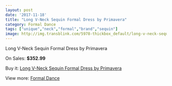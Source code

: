 ```yaml
---
layout: post
date: '2017-11-18'
title: "Long V-Neck Sequin Formal Dress by Primavera"
category: Formal Dance
tags: ["unique","neck","formal","brand","sequin"]
image: http://img.transblink.com/5978-thickbox_default/long-v-neck-sequin-formal-dress-by-primavera.jpg
---
```

Long V-Neck Sequin Formal Dress by Primavera

On Sales: **$352.99**
<a href="https://www.transblink.com/en/formal-dance/1946-long-v-neck-sequin-formal-dress-by-primavera.html"><amp-img layout="responsive" width="600" height="600" src="//img.transblink.com/5978-thickbox_default/long-v-neck-sequin-formal-dress-by-primavera.jpg" alt="Long V-Neck Sequin Formal Dress by Primavera 0" /></a>
<a href="https://www.transblink.com/en/formal-dance/1946-long-v-neck-sequin-formal-dress-by-primavera.html"><amp-img layout="responsive" width="600" height="600" src="//img.transblink.com/5982-thickbox_default/long-v-neck-sequin-formal-dress-by-primavera.jpg" alt="Long V-Neck Sequin Formal Dress by Primavera 1" /></a>
<a href="https://www.transblink.com/en/formal-dance/1946-long-v-neck-sequin-formal-dress-by-primavera.html"><amp-img layout="responsive" width="600" height="600" src="//img.transblink.com/5981-thickbox_default/long-v-neck-sequin-formal-dress-by-primavera.jpg" alt="Long V-Neck Sequin Formal Dress by Primavera 2" /></a>
<a href="https://www.transblink.com/en/formal-dance/1946-long-v-neck-sequin-formal-dress-by-primavera.html"><amp-img layout="responsive" width="600" height="600" src="//img.transblink.com/5980-thickbox_default/long-v-neck-sequin-formal-dress-by-primavera.jpg" alt="Long V-Neck Sequin Formal Dress by Primavera 3" /></a>
<a href="https://www.transblink.com/en/formal-dance/1946-long-v-neck-sequin-formal-dress-by-primavera.html"><amp-img layout="responsive" width="600" height="600" src="//img.transblink.com/5979-thickbox_default/long-v-neck-sequin-formal-dress-by-primavera.jpg" alt="Long V-Neck Sequin Formal Dress by Primavera 4" /></a>

Buy it: [Long V-Neck Sequin Formal Dress by Primavera](https://www.transblink.com/en/formal-dance/1946-long-v-neck-sequin-formal-dress-by-primavera.html "Long V-Neck Sequin Formal Dress by Primavera")

View more: [Formal Dance](https://www.transblink.com/en/6-formal-dance "Formal Dance")